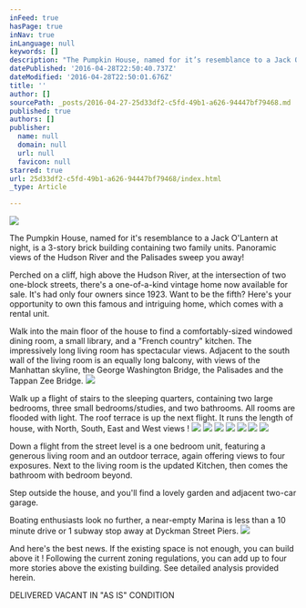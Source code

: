 ```yaml
---
inFeed: true
hasPage: true
inNav: true
inLanguage: null
keywords: []
description: "The Pumpkin House, named for it’s resemblance to a Jack O'Lantern at night, is a 3-story brick building containing two family units. Panoramic views of the Hudson River and the Palisades sweep you away! "
datePublished: '2016-04-28T22:50:40.737Z'
dateModified: '2016-04-28T22:50:01.676Z'
title: ''
author: []
sourcePath: _posts/2016-04-27-25d33df2-c5fd-49b1-a626-94447bf79468.md
published: true
authors: []
publisher:
  name: null
  domain: null
  url: null
  favicon: null
starred: true
url: 25d33df2-c5fd-49b1-a626-94447bf79468/index.html
_type: Article

---
```

![](https://the-grid-user-content.s3-us-west-2.amazonaws.com/9e69d355-8566-49bb-8f13-36969ed4b89d.jpg)

The Pumpkin House, named for it's resemblance to a Jack O'Lantern at night, is a 3-story brick building containing two family units. Panoramic views of the Hudson River and the Palisades sweep you away! 

Perched on a cliff, high above the Hudson River, at the intersection of two one-block streets, there's a one-of-a-kind vintage home now available for sale. It's had only four owners since 1923\. Want to be the fifth? Here's your opportunity to own this famous and intriguing home, which comes with a rental unit.

Walk into the main floor of the house to find a comfortably-sized windowed dining room, a small library, and a "French country" kitchen. The impressively long living room has spectacular views. Adjacent to the south wall of the living room is an equally long balcony, with views of the Manhattan skyline, the George Washington Bridge, the Palisades and the Tappan Zee Bridge.
![](https://the-grid-user-content.s3-us-west-2.amazonaws.com/7b66504d-7c67-4e05-a381-45077c0f7891.jpg)

Walk up a flight of stairs to the sleeping quarters, containing two large bedrooms, three small bedrooms/studies, and two bathrooms. All rooms are flooded with light. The roof terrace is up the next flight. It runs the length of house, with North, South, East and West views !
![](https://the-grid-user-content.s3-us-west-2.amazonaws.com/31d89ef3-c822-4cf0-ab98-cf8ccf5fa798.jpg)
![](https://the-grid-user-content.s3-us-west-2.amazonaws.com/cc2a0ef0-8e5c-4cfb-948a-c5dd66b3eb73.jpg)
![](https://the-grid-user-content.s3-us-west-2.amazonaws.com/da7122d4-34fd-4738-9cde-02bfaa7e079d.jpg)
![](https://the-grid-user-content.s3-us-west-2.amazonaws.com/c8a06249-7b03-4c26-b74f-1842d45cefce.jpg)
![](https://the-grid-user-content.s3-us-west-2.amazonaws.com/93419a87-520a-4340-a5b0-31d31cfc08d8.jpg)
![](https://the-grid-user-content.s3-us-west-2.amazonaws.com/d972c9e0-c5b9-4613-a196-2c333d245c7a.jpg)
![](https://the-grid-user-content.s3-us-west-2.amazonaws.com/94ebff6c-7573-42a0-8532-4e0156514693.jpg)

Down a flight from the street level is a one bedroom unit, featuring a generous living room and an outdoor terrace, again offering views to four exposures. Next to the living room is the updated Kitchen, then comes the bathroom with bedroom beyond.

Step outside the house, and you'll find a lovely garden and adjacent two-car garage.

Boating enthusiasts look no further, a near-empty Marina is less than a 10 minute drive or 1 subway stop away at Dyckman Street Piers.
![](https://the-grid-user-content.s3-us-west-2.amazonaws.com/2ddd28e0-7ea7-40a0-9400-9ba9370c0387.jpg)

And here's the best news. If the existing space is not enough, you can build above it ! Following the current zoning regulations, you can add up to four more stories above the existing building. See detailed analysis provided herein.

DELIVERED VACANT IN "AS IS" CONDITION